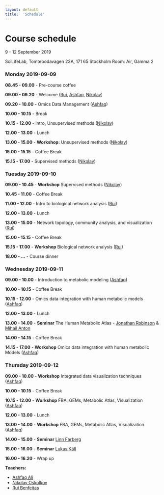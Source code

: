 ```yaml
---
layout: default
title:  'Schedule'
---
```

# Course schedule

9 - 12 September 2019

SciLifeLab, Tomtebodavagen 23A, 171 65 Stockholm
Room: Air, Gamma 2



### Monday 2019-09-09

**08.45 - 09.00** - Pre-course coffee

**09.00 - 09.20** - Welcome ([Rui][5], [Ashfaq][6], [Nikolay][7])

**09.20 - 10.00** - Omics Data Management ([Ashfaq][6])

**10.00 - 10.15** - Break

**10.15 - 12.00** - Intro, Unsupervised methods ([Nikolay][7])

**12.00 - 13.00** - Lunch

**13.00 - 15.00** - **Workshop:** Unsupervised methods ([Nikolay][7])

**15.00 - 15.15** - Coffee Break

**15.15 - 17.00** - Supervised methods ([Nikolay][7])


### Tuesday 2019-09-10

**09.00 - 10.45** - **Workshop** Supervised methods ([Nikolay][7])

**10.45 - 11.00** - Coffee Break

**11.00 - 12.00** - Intro to biological network analysis ([Rui][5])

**12.00 - 13.00** - Lunch

**13.00 - 15.00** - Network topology, community analysis, and visualization ([Rui][5])

**15.00 - 15.15** - Coffee Break

**15.15 - 17.00** - **Workshop** Biological network analysis ([Rui][5])

**18.00 - ...** - Course dinner


### Wednesday 2019-09-11

**09.00 - 10.00** - Introduction to metabolic modeling ([Ashfaq][6])

**10.00 - 10.15** - Coffee Break

**10.15 - 12.00** - Omics data integration with human metabolic models ([Ashfaq][6])

**12.00 - 13.00** - Lunch

**13.00 - 14.00** - **Seminar** The Human Metabolic Atlas - [Jonathan Robinson][3] & [Mihail Anton][4]

**14.00 - 14.15** - Coffee Break

**14.15 - 17.00** - **Workshop** Omics data integration with human metabolic Models ([Ashfaq][6])


### Thursday 2019-09-12

**09.00 - 10.00** - **Workshop** Integrated data visualization techniques ([Ashfaq][6])

**10.00 - 10.15** - Coffee Break

**10.15 - 12.00** - **Workshop** FBA, GEMs, Metabolic Atlas, Visualization ([Ashfaq][6])

**12.00 - 13.00** - Lunch

**13.00 - 14.00** - **Workshop**  FBA, GEMs, Metabolic Atlas, Visualization ([Ashfaq][6])

**14.00 - 15.00** - **Seminar** [Linn Farberg][1]

**15.00 - 16.00** - **Seminar** [Lukas Käll][2]

**16.00 - 16.20** - Wrap up


**Teachers:**
- [Ashfaq Ali][6]
- [Nikolay Oskolkov][7]
- [Rui Benfeitas][5]



[1]: https://www.kth.se/kcap/the-kth-center-for-applied-precision-medicine-kcap-1.639039
[2]: http://kaell.org/
[3]: https://research.chalmers.se/en/person/jonrob
[4]: https://www.chalmers.se/en/staff/Pages/mihail-anton.aspx
[5]: https://nbis.se/about/staff/rui-benfeitas/
[6]: https://nbis.se/about/staff/ashfaq-ali/
[7]: https://nbis.se/about/staff/nikolay-oskolkov/


